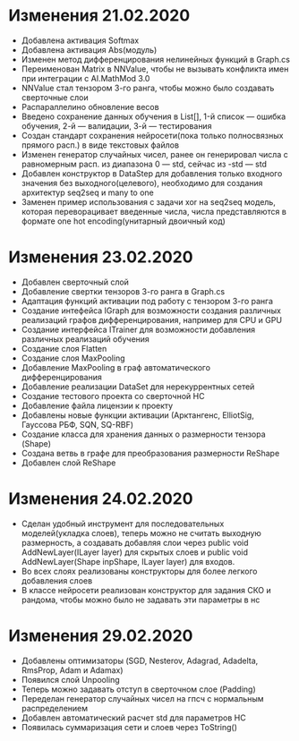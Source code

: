 # Изменения 21.02.2020

* Добавлена активация Softmax
* Добавлена активация Abs(модуль)
* Изменен метод дифференцирования нелинейных функций в Graph.cs
* Переименован Matrix в NNValue, чтобы не вызывать конфликта имен при интеграции с AI.MathMod 3.0
* NNValue стал тензором 3-го ранга, чтобы можно было создавать сверточные слои
* Распараллелино обновление весов
* Введено сохранение данных обучения в List<double>[], 1-й список — ошибка обучения, 2-й — валидации, 3-й — тестирования
* Создан стандарт сохранения нейросети(пока только полносвязных прямого расп.) в виде текстовых файлов
* Изменен генератор случайных чисел, ранее он генерировал числа с равномерным расп. из диапазона 0 — std, сейчас из -std — std
* Добавлен конструктор в DataStep для добавления только входного значения без выходного(целевого), необходимо для создания архитектур seq2seq и many to one
* Заменен пример использования с задачи xor на seq2seq модель, которая переворацивает введенные числа, числа представляются в формате one hot encoding(унитарный двоичный код)

# Изменения 23.02.2020

* Добавлен сверточный слой
* Добавление свертки тензоров 3-го ранга в Graph.cs
* Адаптация функций активации под работу с тензором 3-го ранга
* Создание интефейса IGraph для  возможности создания различных реализаций графов дифференцирования, например для CPU и GPU
* Создание интерфейса ITrainer для возможности добавления различных реализаций обучения
* Создание слоя Flatten
* Создание слоя MaxPooling
* Добавление MaxPooling в граф автоматического дифференцирования
* Добавление реализации DataSet для нерекуррентных сетей
* Создание тестового проекта со сверточной НС
* Добавление файла лицензии к проекту
* Добавлены новые функции активации (Арктангенс, ElliotSig, Гауссова РБФ, SQN, SQ-RBF)
* Создание класса для хранения данных о размерности тензора (Shape)
* Создана ветвь в графе для преобразования размерности ReShape
* Добавлен слой ReShape

# Изменения 24.02.2020

* Сделан удобный инструмент для последовательных моделей(укладка слоев), теперь можно не считать выходную размерность, а создавать добавляя слои через 
public void AddNewLayer(ILayer layer) для скрытых слоев и public void AddNewLayer(Shape inpShape, ILayer layer) для входов.
* Во всех слоях реализованы конструкторы для более легкого добавления слоев
* В классе нейросети реализован конструктор для задания СКО и рандома, чтобы можно было не задавать эти параметры в нс

# Изменения 29.02.2020

* Добавлены оптимизаторы (SGD, Nesterov, Adagrad, Adadelta, RmsProp, Adam и Adamax)
* Появился слой Unpooling
* Теперь можно задавать отступ в сверточном слое (Padding)
* Переделан генератор случайных чисел на гпсч с нормальным распределением
* Добавлен автоматический расчет std для параметров НС
* Появилась суммаризация сети и слоев через ToString()